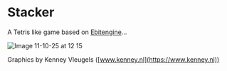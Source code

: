 # Stacker
A Tetris like game based on [Ebitengine](https://ebitengine.org)...

![Image 11-10-25 at 12 15](https://github.com/user-attachments/assets/003bbf9c-6fde-415f-a09e-95d0c41a2397)

Graphics by Kenney Vleugels ([www.kenney.nl](https://www.kenney.nl))
